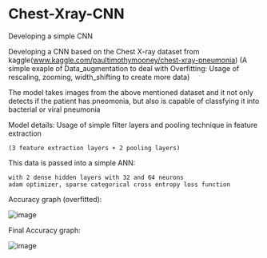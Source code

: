 # Chest-Xray-CNN
Developing a simple CNN 

Developing a CNN based on the Chest X-ray dataset from kaggle(www.kaggle.com/paultimothymooney/chest-xray-pneumonia)
  (A simple exaple of Data_augmentation to deal with Overfitting: Usage of rescaling, zooming, width_shifting to create more data)

The model takes images from the above mentioned dataset and it not only detects if the patient has pneomonia, but also is capable of classfying it into bacterial or viral pneumonia

Model details:
Usage of simple filter layers and pooling technique in feature extraction 

    (3 feature extraction layers + 2 pooling layers)
    
    

This data is passed into a simple ANN:
  
    with 2 dense hidden layers with 32 and 64 neurons
    adam optimizer, sparse categorical cross entropy loss function
 


Accuracy graph (overfitted):

![image](https://user-images.githubusercontent.com/78157559/110809435-e1d7ce80-82aa-11eb-9830-aafa70674b2c.png)

Final Accuracy graph:

![image](https://user-images.githubusercontent.com/78157559/110809615-1186d680-82ab-11eb-8bfd-68626ff1050d.png)
